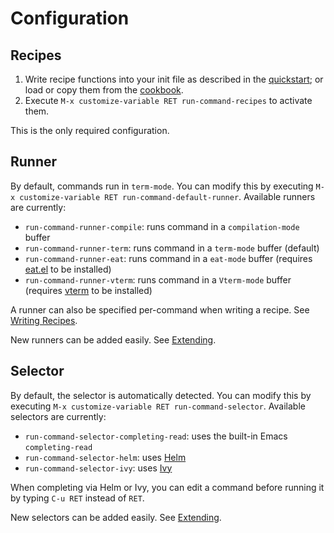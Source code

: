# Configuration

## Recipes

1. Write recipe functions into your init file as described in the [quickstart](./quickstart); or load or copy them from the [cookbook](./cookbook).
2. Execute `M-x customize-variable RET run-command-recipes` to activate them.

This is the only required configuration.

## Runner

By default, commands run in `term-mode`. You can modify this by executing `M-x customize-variable RET run-command-default-runner`. Available runners are currently:

- `run-command-runner-compile`: runs command in a `compilation-mode` buffer
- `run-command-runner-term`: runs command in a `term-mode` buffer (default)
- `run-command-runner-eat`: runs command in a `eat-mode` buffer (requires [eat.el](https://codeberg.org/akib/emacs-eat) to be installed)
- `run-command-runner-vterm`: runs command in a `Vterm-mode` buffer (requires [vterm](https://github.com/akermu/emacs-libvterm) to be installed)

A runner can also be specified per-command when writing a recipe. See [Writing Recipes](./writing-recipes#specifying-the-runner-per-command).

New runners can be added easily. See [Extending](./extending).

## Selector

By default, the selector is automatically detected. You can modify this by executing `M-x customize-variable RET run-command-selector`. Available selectors are currently:

- `run-command-selector-completing-read`: uses the built-in Emacs `completing-read`
- `run-command-selector-helm`: uses [Helm](https://emacs-helm.github.io/helm/)
- `run-command-selector-ivy`: uses [Ivy](https://oremacs.com/swiper/)

When completing via Helm or Ivy, you can edit a command before running it by typing `C-u RET` instead of `RET`.

New selectors can be added easily. See [Extending](./extending).
